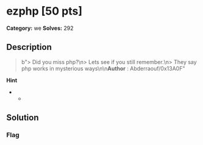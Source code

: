 # ezphp [50 pts]

**Category:** we
**Solves:** 292

## Description
>b"> Did you miss php?\n> Lets see if you still remember.\n> They say php works in mysterious ways\n\n**Author** : Abderraouf/0x13A0F"

**Hint**
* -

## Solution

### Flag

